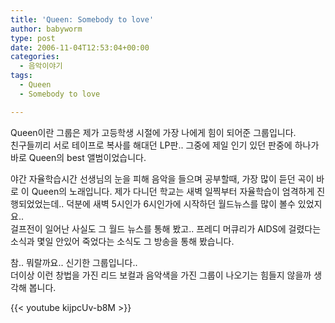 ```yaml
---
title: 'Queen: Somebody to love'
author: babyworm
type: post
date: 2006-11-04T12:53:04+00:00
categories:
  - 음악이야기
tags:
  - Queen
  - Somebody to love

---
```

Queen이란 그룹은 제가 고등학생 시절에 가장 나에게 힘이 되어준 그룹입니다.<br>
친구들끼리 서로 테이프로 복사를 해대던 LP판.. 그중에 제일 인기 있던 판중에 하나가 바로 Queen의 best 앨범이었습니다.

야간 자율학습시간 선생님의 눈을 피해 음악을 들으며 공부할때, 가장 많이 듣던 곡이 바로 이 Queen의 노래입니다. 제가 다니던 학교는 새벽 일찍부터 자율학습이 엄격하게 진행되었었는데.. 덕분에 새벽 5시인가 6시인가에 시작하던 월드뉴스를 많이 볼수 있었지요..<br>
걸프전이 일어난 사실도 그 월드 뉴스를 통해 봤고.. 프레디 머큐리가 AIDS에 걸렸다는 소식과 몇일 안있어 죽었다는 소식도 그 방송을 통해 봤습니다.

참.. 뭐랄까요.. 신기한 그룹입니다..<br>
더이상 이런 창법을 가진 리드 보컬과 음악색을 가진 그룹이 나오기는 힘들지 않을까 생각해 봅니다.

{{< youtube kijpcUv-b8M >}}

